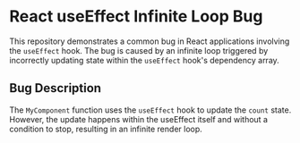 # React useEffect Infinite Loop Bug

This repository demonstrates a common bug in React applications involving the `useEffect` hook.  The bug is caused by an infinite loop triggered by incorrectly updating state within the `useEffect` hook's dependency array.

## Bug Description

The `MyComponent` function uses the `useEffect` hook to update the `count` state. However, the update happens within the useEffect itself and without a condition to stop, resulting in an infinite render loop.